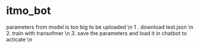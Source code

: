 # itmo_bot
parameters from model is too big to be uploaded \n
1 . download test.json \n
2. train with transofmer \n
3. save the parameters and load it in chatbot to acticate \n 
